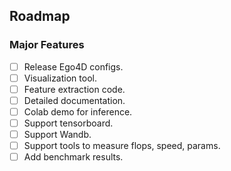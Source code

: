 ## Roadmap

### Major Features
- [ ] Release Ego4D configs.
- [ ] Visualization tool.
- [ ] Feature extraction code.
- [ ] Detailed documentation.
- [ ] Colab demo for inference.
- [ ] Support tensorboard.
- [ ] Support Wandb.
- [ ] Support tools to measure flops, speed, params.
- [ ] Add benchmark results.
